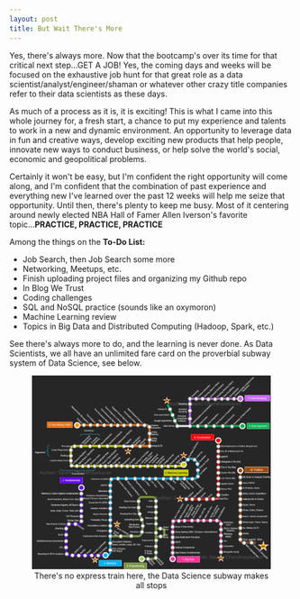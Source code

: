 ```yaml
---
layout: post
title: But Wait There's More
---
```

Yes, there's always more.  Now that the bootcamp's over its time for that critical next step...GET A JOB!  Yes, the coming days and weeks will be focused on the exhaustive job hunt for that great role as a data scientist/analyst/engineer/shaman or whatever other crazy title companies refer to their data scientists as these days.  

As much of a process as it is, it is exciting!  This is what I came into this whole journey for, a fresh start, a chance to put my experience and talents to work in a new and dynamic environment.  An opportunity to leverage data in fun and creative ways, develop exciting new products that help people, innovate new ways to conduct business, or help solve the world's social, economic and geopolitical problems.  

Certainly it won't be easy, but I'm confident the right opportunity will come along, and I'm confident that the combination of past experience and everything new I've learned over the past 12 weeks will help me seize that opportunity.  Until then, there's plenty to keep me busy.  Most of it centering around newly elected NBA Hall of Famer Allen Iverson's favorite topic...**PRACTICE, PRACTICE, PRACTICE**  

Among the things on the **To-Do List:**  
*  Job Search, then Job Search some more  
*  Networking, Meetups, etc.  
*  Finish uploading project files and organizing my Github repo  
*  In Blog We Trust  
*  Coding challenges  
*  SQL and NoSQL practice (sounds like an oxymoron)  
*  Machine Learning review  
*  Topics in Big Data and Distributed Computing (Hadoop, Spark, etc.)  


See there's always more to do, and the learning is never done.  As Data Scientists, we all have an unlimited fare card on the proverbial subway system of Data Science, see below.  
<figure class="full">
    <a href="/images/ds-metro.png"><img src="/images/ds-metro.png"></a>
    <figcaption><center>There's no express train here, the Data Science subway makes all stops</center></figcaption>
</figure>
